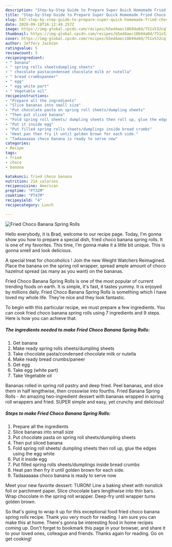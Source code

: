 ```yaml
---
description: "Step-by-Step Guide to Prepare Super Quick Homemade Fried Choco Banana Spring Rolls"
title: "Step-by-Step Guide to Prepare Super Quick Homemade Fried Choco Banana Spring Rolls"
slug: 547-step-by-step-guide-to-prepare-super-quick-homemade-fried-choco-banana-spring-rolls
date: 2020-09-18T16:12:49.257Z
image: https://img-global.cpcdn.com/recipes/b5ed4aec10b94a0d/751x532cq70/fried-choco-banana-spring-rolls-recipe-main-photo.jpg
thumbnail: https://img-global.cpcdn.com/recipes/b5ed4aec10b94a0d/751x532cq70/fried-choco-banana-spring-rolls-recipe-main-photo.jpg
cover: https://img-global.cpcdn.com/recipes/b5ed4aec10b94a0d/751x532cq70/fried-choco-banana-spring-rolls-recipe-main-photo.jpg
author: Jeffery Jackson
ratingvalue: 5
reviewcount: 5
recipeingredient:
- " banana"
- " spring rolls sheetsdumpling sheets"
- " chocolate pastacondensed chocolate milk or nutella"
- " bread crumbspaneer"
- " egg"
- " egg white part"
- " Vegetable oil"
recipeinstructions:
- "Prepare all the ingredients"
- "Slice bananas into small size"
- "Put chocolate pasta on spring roll sheets/dumpling sheets"
- "Then put sliced banana"
- "Fold spring roll sheets/ dumpling sheets then roll up, glue the edges using the egg white"
- "Put it inside egg"
- "Put filled spring rolls sheets/dumplings inside bread crumbs"
- "Heat pan then fry it until golden brown for each side."
- "Tadaaaaaaa choco banana is ready to serve now"
categories:
- Recipe
tags:
- fried
- choco
- banana

katakunci: fried choco banana 
nutrition: 214 calories
recipecuisine: American
preptime: "PT32M"
cooktime: "PT47M"
recipeyield: "4"
recipecategory: Lunch

---
```



![Fried Choco Banana Spring Rolls](https://img-global.cpcdn.com/recipes/b5ed4aec10b94a0d/751x532cq70/fried-choco-banana-spring-rolls-recipe-main-photo.jpg)

Hello everybody, it is Brad, welcome to our recipe page. Today, I'm gonna show you how to prepare a special dish, fried choco banana spring rolls. It is one of my favorites. This time, I'm gonna make it a little bit unique. This is gonna smell and look delicious.

A special treat for chocoholics ! Join the new Weight Watchers Reimagined. Place the banana on the spring roll wrapper, spread ample amount of choco hazelnut spread (as many as you want) on the bananas.

Fried Choco Banana Spring Rolls is one of the most popular of current trending foods on earth. It is simple, it's fast, it tastes yummy. It is enjoyed by millions daily. Fried Choco Banana Spring Rolls is something which I have loved my whole life. They're nice and they look fantastic.


To begin with this particular recipe, we must prepare a few ingredients. You can cook fried choco banana spring rolls using 7 ingredients and 9 steps. Here is how you can achieve that.

<!--inarticleads1-->

##### The ingredients needed to make Fried Choco Banana Spring Rolls:

1. Get  banana
1. Make ready  spring rolls sheets/dumpling sheets
1. Take  chocolate pasta/condensed chocolate milk or nutella
1. Make ready  bread crumbs/paneer
1. Get  egg
1. Take  egg (white part)
1. Take  Vegetable oil


Bananas rolled in spring roll pastry and deep fried. Peel bananas, and slice them in half lengthwise, then crosswise into fourths. Fried Banana Spring Rolls - An amazing two-ingredient dessert with bananas wrapped in spring roll wrappers and fried. SUPER simple and easy, yet crunchy and delicious! 

<!--inarticleads2-->

##### Steps to make Fried Choco Banana Spring Rolls:

1. Prepare all the ingredients
1. Slice bananas into small size
1. Put chocolate pasta on spring roll sheets/dumpling sheets
1. Then put sliced banana
1. Fold spring roll sheets/ dumpling sheets then roll up, glue the edges using the egg white
1. Put it inside egg
1. Put filled spring rolls sheets/dumplings inside bread crumbs
1. Heat pan then fry it until golden brown for each side.
1. Tadaaaaaaa choco banana is ready to serve now


Meet your new favorite dessert: TURON! Line a baking sheet with nonstick foil or parchment paper. Slice chocolate bars lengthwise into thin bars. Wrap chocolate in the spring roll wrapper. Deep-fry until wrapper turns golden brown. 

So that's going to wrap it up for this exceptional food fried choco banana spring rolls recipe. Thank you very much for reading. I am sure you can make this at home. There's gonna be interesting food in home recipes coming up. Don't forget to bookmark this page in your browser, and share it to your loved ones, colleague and friends. Thanks again for reading. Go on get cooking!
